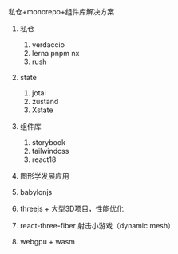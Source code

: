 私仓+monorepo+组件库解决方案

1. 私仓
   1. verdaccio
   2. lerna pnpm nx
   3. rush
2. state
   1. jotai
   2. zustand
   3. Xstate
3. 组件库
   1. storybook
   2. tailwindcss
   3. react18

1. 图形学发展应用
2. babylonjs
3. threejs + 大型3D项目，性能优化
4. react-three-fiber 射击小游戏（dynamic mesh）
5. webgpu + wasm
